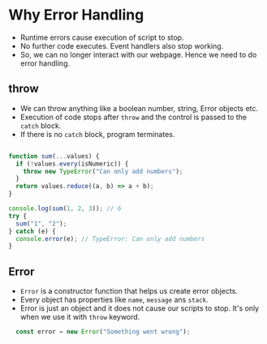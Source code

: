 # Why Error Handling

- Runtime errors cause execution of script to stop.
- No further code executes. Event handlers also stop working.
- So, we can no longer interact with our webpage. Hence we need to do error handling.

## throw

- We can throw anything like a boolean number, string, Error objects etc.
- Execution of code stops after `throw` and the control is passed to the `catch` block.
- If there is no `catch` block, program terminates.

``` javascript

function sum(...values) {
  if (!values.every(isNumeric)) {
    throw new TypeError("Can only add numbers");
  }
  return values.reduce((a, b) => a + b);
}

console.log(sum(1, 2, 3)); // 6
try {
  sum("1", "2");
} catch (e) {
  console.error(e); // TypeError: Can only add numbers
}
```

## Error

- `Error` is a constructor function that helps us create error objects.
- Every object has properties like `name`, `message` ans `stack`.
- Error is just an object and it does not cause our scripts to stop. It's only when we use it with `throw` keyword.

``` javascript
  const error = new Error("Something went wrong");
```
